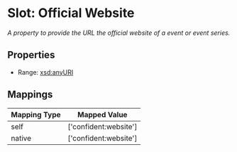# Slot: Official Website
_A property to provide the URL the official website of a event or event series._



<!-- no inheritance hierarchy -->


## Properties

 * Range: [xsd:anyURI](http://www.w3.org/2001/XMLSchema#anyURI)



## Mappings

| Mapping Type | Mapped Value |
| ---  | ---  |
| self | ['confident:website'] |
| native | ['confident:website'] |






